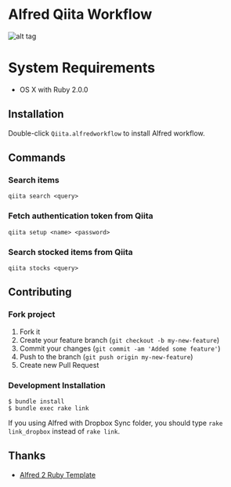 # Alfred Qiita Workflow

![alt tag](https://raw.github.com/oame/alfred-qiita-workflow/master/screenshots/qiita-workflow.png)

# System Requirements

- OS X with Ruby 2.0.0

## Installation

Double-click `Qiita.alfredworkflow` to install Alfred workflow.

## Commands

### Search items

```
qiita search <query>
```

### Fetch authentication token from Qiita

```
qiita setup <name> <password>
```

### Search stocked items from Qiita

```
qiita stocks <query>
```

## Contributing

### Fork project

1. Fork it
2. Create your feature branch (`git checkout -b my-new-feature`)
3. Commit your changes (`git commit -am 'Added some feature'`)
4. Push to the branch (`git push origin my-new-feature`)
5. Create new Pull Request

### Development Installation

```
$ bundle install
$ bundle exec rake link
```

If you using Alfred with Dropbox Sync folder, you should type `rake link_dropbox` instead of `rake link`.

## Thanks

- [Alfred 2 Ruby Template](https://github.com/zhaocai/alfred2-ruby-template)